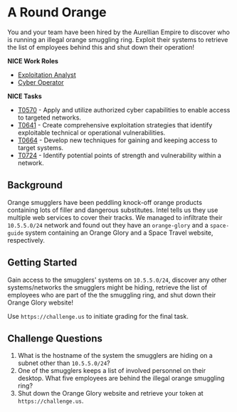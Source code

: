 # A Round Orange

You and your team have been hired by the Aurellian Empire to discover who is running an illegal orange smuggling ring. Exploit their systems to retrieve the list of employees behind this and shut down their operation! 

**NICE Work Roles** 

- [Exploitation Analyst](https://niccs.cisa.gov/workforce-development/nice-framework/work-roles/exploitation-analyst)
- [Cyber Operator](https://niccs.cisa.gov/workforce-development/nice-framework/work-roles/cyber-operator)

**NICE Tasks**

- [T0570](https://niccs.cisa.gov/workforce-development/nice-framework/tasks/t0570) - Apply and utilize authorized cyber capabilities to enable access to targeted networks.
- [T0641](https://niccs.cisa.gov/workforce-development/nice-framework/tasks/t0641) - Create comprehensive exploitation strategies that identify exploitable technical or operational vulnerabilities.
- [T0664](https://niccs.cisa.gov/workforce-development/nice-framework/tasks/t0664) - Develop new techniques for gaining and keeping access to target systems.
- [T0724](https://niccs.cisa.gov/workforce-development/nice-framework/tasks/t0724) - Identify potential points of strength and vulnerability within a network.

## Background

Orange smugglers have been peddling knock-off orange products containing lots of filler and dangerous substitutes. Intel tells us they use multiple web services to cover their tracks. We managed to infiltrate their `10.5.5.0/24` network and found out they have an `orange-glory` and a `space-guide` system containing an Orange Glory and a Space Travel website, respectively. 


## Getting Started

Gain access to the smugglers' systems on `10.5.5.0/24`, discover any other systems/networks the smugglers might be hiding, retrieve the list of employees who are part of the the smuggling ring, and shut down their Orange Glory website!

Use `https://challenge.us` to initiate grading for the final task. 


## Challenge Questions

1. What is the hostname of the system the smugglers are hiding on a subnet other than `10.5.5.0/24`?
2. One of the smugglers keeps a list of involved personnel on their desktop. What five employees are behind the illegal orange smuggling ring?
3. Shut down the Orange Glory website and retrieve your token at `https://challenge.us`.
